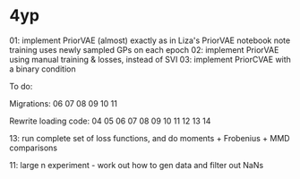 # 4yp


01: implement PriorVAE (almost) exactly as in Liza's PriorVAE notebook
    note training uses newly sampled GPs on each epoch
02: implement PriorVAE using manual training & losses, instead of SVI
03: implement PriorCVAE with a binary condition


To do:

Migrations:
06
07
08
09
10
11

Rewrite loading code:
04
05
06
07
08
09
10
11
12
13
14

13: run complete set of loss functions, and do moments + Frobenius + MMD comparisons

11: large n experiment - work out how to gen data and filter out NaNs